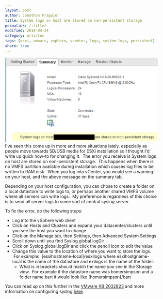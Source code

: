 ```yaml
---
layout: post
author: Jonathan Frappier
title: System logs on host are stored on non-persistent storage
permalink: /:title/
modified: 2014-04-24
category: articles
tags: [esxi, vmware, vsphere, vcenter, logs, system logs, persistent]
share: true
---
```

<img src="/images/fulls/system_logs_on_host_non-persistent_storage.png" class="fit image">
I've seen this come up in more and more situations lately, especially as people move towards SD/USB media for ESXi installation so I thought I'd write up quick how-to for changing it.  The error you receive is System logs on host are stored on non-persistent storage.  This happens when there is no VMFS partition available during installation which causes log files to be written to RAM disk.  When you log into vCenter, you would see a warning on your host, and the above message on the summary tab.

Depending on your host configuration, you can chose to create a folder on a local datastore to write logs to, or perhaps another shared VMFS volume where all servers can write logs.  My preference is regardless of this choice is to send all server logs to some sort of central syslog server.

To fix the error, do the following steps:
<ul>
	<li>Log into the vSphere web client</li>
	<li>Click on Hosts and Clusters and expand your datacenter/clusters until you see the host you want to change</li>
	<li>Click on the Manage tab, then Settings, then Advanced System Settings</li>
	<li>Scroll down until you find Syslog.global.logDir</li>
	<li>Click on Syslog.global.logDir and click the pencil icon to edit the value</li>
	<li>Change this value to the location of where you want to store the logs.  For example:  [esxihostname-local]/esxilogs where esxihostgname-local is the name of the datastore and exilogs is the name of the folder.
<ul>
	<li>What is in brackets should match the name you see in the Storage view.  For example if the datastore name was homersimpson and a folder name bart it would look like [homersimpson]/bart</li>
</ul>
</li>
</ul>
You can read up on this further in the <a href="http://kb.vmware.com/selfservice/microsites/search.do?language=en_US&amp;cmd=displayKC&amp;externalId=2032823" target="_blank">VMware KB 2032823</a> and more information on configuring syslog <a href="http://kb.vmware.com/selfservice/microsites/search.do?language=en_US&amp;cmd=displayKC&amp;externalId=2003322" target="_blank">here</a>.

&nbsp;